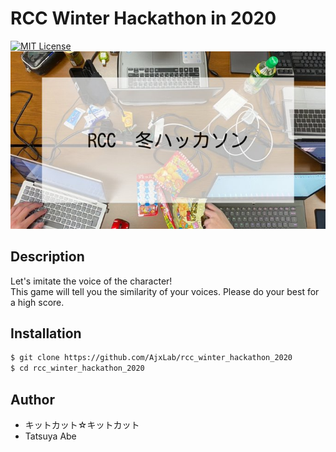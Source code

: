 # RCC Winter Hackathon in 2020

[![MIT License](http://img.shields.io/badge/license-MIT-blue.svg?style=flat)](LICENSE)
<br>
![](img/RCC_Hackathon.jpeg)

## Description
Let's imitate the voice of the character!<br>
This game will tell you the similarity of your voices. Please do your best for a high score.


## Installation
```sh
$ git clone https://github.com/AjxLab/rcc_winter_hackathon_2020
$ cd rcc_winter_hackathon_2020
```


## Author
- キットカット☆キットカット
- Tatsuya Abe
